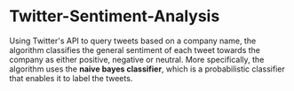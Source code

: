 # Twitter-Sentiment-Analysis

Using Twitter's API to query tweets based on a company name, the algorithm classifies the general sentiment of each tweet towards the company as either positive, negative or neutral. More specifically, the algorithm uses the **naive bayes classifier**, which is a probabilistic classifier that enables it to label the tweets.
